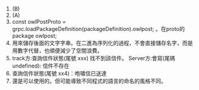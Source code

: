 1. (B)
2. (A)
3. const owlPostProto = grpc.loadPackageDefinition(packageDefinition).owlpost; 。在proto的package owlpost;
4. 用來儲存後面的文字字串。在二進為序列化的過程，不會直接儲存名字，而是用數字代替，也順便減少了空間浪費。
5. track方:查詢信件狀態(尾號 xxx) 找不到該信件。 Server方:會寫(尾碼 undefined): 信件不存在
6. 查詢信件狀態(尾號 xx4)：咆嘯信已送達
7. 還是可以使用的。但可能導致不同程式的語言的命名的風格不同。   
